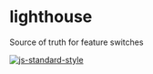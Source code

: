 lighthouse
==========

Source of truth for feature switches

[![js-standard-style](https://cdn.rawgit.com/feross/standard/master/badge.svg)](https://github.com/feross/standard)
